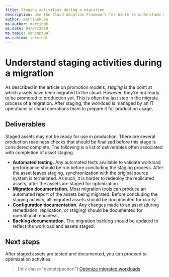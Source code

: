 ```yaml
---
title: Staging activities during a migration
description: Use the Cloud Adoption Framework for Azure to understand staging activities and associated deliverables needed during a migration.
author: martinekuan
ms.author: martinek
ms.date: 04/04/2019
ms.topic: conceptual
ms.custom: internal
---
```


# Understand staging activities during a migration

As described in the article on promotion models, *staging* is the point at which assets have been migrated to the cloud. However, they're not ready to be promoted to production yet. This is often the last step in the migrate process of a migration. After staging, the workload is managed by an IT operations or cloud operations team to prepare it for production usage.

## Deliverables

Staged assets may not be ready for use in production. There are several production readiness checks that should be finalized before this stage is considered complete. The following is a list of deliverables often associated with completion of asset staging.

- **Automated testing.** Any automated tests available to validate workload performance should be run before concluding the staging process. After the asset leaves staging, synchronization with the original source system is terminated. As such, it is harder to redeploy the replicated assets, after the assets are staged for optimization.
- **Migration documentation.** Most migration tools can produce an automated report of the assets being migrated. Before concluding the staging activity, all migrated assets should be documented for clarity.
- **Configuration documentation.** Any changes made to an asset (during remediation, replication, or staging) should be documented for operational readiness.
- **Backlog documentation.** The migration backlog should be updated to reflect the workload and assets staged.

## Next steps

After staged assets are tested and documented, you can proceed to optimization activities.

> [!div class="nextstepaction"]
> [Optimize migrated workloads](../optimize/index.md)
